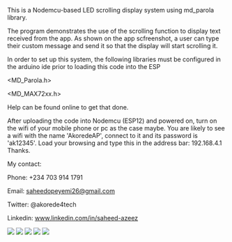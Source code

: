 This is a Nodemcu-based LED scrolling display system using md_parola library.

The program demonstrates the use of the scrolling function to display text received from the app. As shown on the app scfreenshot, a user can type their custom message and send it so that the display will start scrolling it. 

In order to set up this system, the following libraries must be configured in the arduino ide prior to loading this code into the ESP

<MD_Parola.h>

<MD_MAX72xx.h>

Help can be found online to get that done.

After uploading the code into Nodemcu (ESP12) and powered on, turn on the wifi of your mobile phone or pc as the case maybe. You are likely to see a wifi with the name 'AkoredeAP', connect to it and its password is 'ak12345'. 
Load your browsing and type this in the address bar: 192.168.4.1
Thanks.

My contact:

Phone: +234 703 914 1791

Email: saheedopeyemi26@gmail.com

Twitter: @akorede4tech

Linkedin: www.linkedin.com/in/saheed-azeez

![](https://github.com/saheed26/app-controlled-scrolling-display/blob/master/LED%20display.png)
![](https://github.com/saheed26/app-controlled-scrolling-display/blob/master/Screenshot_20200320-170142.png)
![](https://github.com/saheed26/app-controlled-scrolling-display/blob/master/Screenshot_20200320-170150.png)
![](https://github.com/saheed26/app-controlled-scrolling-display/blob/master/Screenshot_20200320-170203.png)
![](https://github.com/saheed26/app-controlled-scrolling-display/blob/master/Screenshot_20200320-170211.png)
